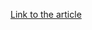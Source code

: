 [Link to the article](https://zscaler.com/security-research/3CX-supply-chain-attack-analysis-march-2023)
